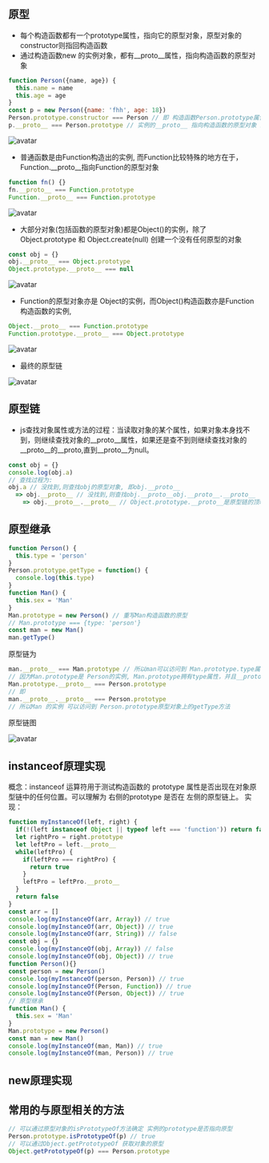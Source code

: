 ## 原型
+ 每个构造函数都有一个prototype属性，指向它的原型对象，原型对象的constructor则指回构造函数
+ 通过构造函数new 的实例对象，都有__proto__属性，指向构造函数的原型对象
```js
function Person({name, age}) {
  this.name = name
  this.age = age
}
const p = new Person({name: 'fhh', age: 18})
Person.prototype.constructor === Person // 即 构造函数Person.prototype属性 指向 Person的原型对象，Person.constructor指向构造函数Person
p.__proto__ === Person.prototype // 实例的__proto__ 指向构造函数的原型对象 即 instance.__proto__ === Ctor.prototype
```
![avatar](./image/p与Person.png)
+ 普通函数是由Function构造出的实例, 而Function比较特殊的地方在于，Function.__proto__指向Function的原型对象
```js
function fn() {}
fn.__proto__ === Function.prototype
Function.__proto__ === Function.prototype
```
![avatar](./image/fn与Function.png)
+ 大部分对象(包括函数的原型对象)都是Object()的实例，除了 Object.prototype 和 Object.create(null) 创建一个没有任何原型的对象
```js
const obj = {}
obj.__proto__ === Object.prototype
Object.prototype.__proto__ === null
```
![avatar](./image/obj与Object.png)
+ Function的原型对象亦是 Object的实例，而Object()构造函数亦是Function构造函数的实例, 
```js
Object.__proto__ === Function.prototype
Function.prototype.__proto__ === Object.prototype
```
![avatar](./image/Object与Function.png)
+ 最终的原型链
  
![avatar](./image/最终的原型链.png)
## 原型链
+ js查找对象属性或方法的过程：当读取对象的某个属性，如果对象本身找不到，则继续查找对象的__proto__属性，如果还是查不到则继续查找对象的__proto__的__proto,直到__proto__为null。
```js
const obj = {}
console.log(obj.a)
// 查找过程为:
obj.a // 没找到,则查找obj的原型对象, 即obj.__proto__
  => obj.__proto__ // 没找到,则查找obj.__proto__obj.__proto__.__proto__
    => obj.__proto__.__proto__ // Object.prototype.__proto__是原型链的顶端，指向null,则不再查找，返回undefined
```
## 原型继承
```js
function Person() {
  this.type = 'person'
}
Person.prototype.getType = function() {
  console.log(this.type)
}
function Man() {
  this.sex = 'Man'
}
Man.prototype = new Person() // 重写Man构造函数的原型
// Man.prototype === {type: 'person'}
const man = new Man()
man.getType()
```
原型链为 
```js
man.__proto__ === Man.prototype // 所以man可以访问到 Man.prototype.type属性
// 因为Man.prototype是 Person的实例, Man.prototype拥有type属性，并且__proto__ 指向 Person.prototype
Man.prototype.__proto__ === Person.prototype
// 即
man.__proto__.__proto__ === Person.prototype
// 所以Man 的实例 可以访问到 Person.prototype原型对象上的getType方法
```
原型链图

![avatar](./image/原型继承.png)

## instanceof原理实现
概念：instanceof 运算符用于测试构造函数的 prototype 属性是否出现在对象原型链中的任何位置。可以理解为 右侧的prototype 是否在 左侧的原型链上。
实现：
```js
function myInstanceOf(left, right) {
  if(!(left instanceof Object || typeof left === 'function')) return false
  let rightPro = right.prototype
  let leftPro = left.__proto__
  while(leftPro) {
    if(leftPro === rightPro) {
      return true
    }
    leftPro = leftPro.__proto__
  }
  return false
}
const arr = []
console.log(myInstanceOf(arr, Array)) // true
console.log(myInstanceOf(arr, Object)) // true
console.log(myInstanceOf(arr, String)) // false
const obj = {}
console.log(myInstanceOf(obj, Array)) // false
console.log(myInstanceOf(obj, Object)) // true
function Person(){}
const person = new Person()
console.log(myInstanceOf(person, Person)) // true
console.log(myInstanceOf(Person, Function)) // true
console.log(myInstanceOf(Person, Object)) // true
// 原型继承
function Man() {
  this.sex = 'Man'
}
Man.prototype = new Person() 
const man = new Man()
console.log(myInstanceOf(man, Man)) // true
console.log(myInstanceOf(man, Person)) // true
``` 

## new原理实现
## 常用的与原型相关的方法
```js
// 可以通过原型对象的isPrototypeOf方法确定 实例的prototype是否指向原型
Person.prototype.isPrototypeOf(p) // true
// 可以通过Object.getPrototypeOf 获取对象的原型
Object.getPrototypeOf(p) === Person.prototype
```